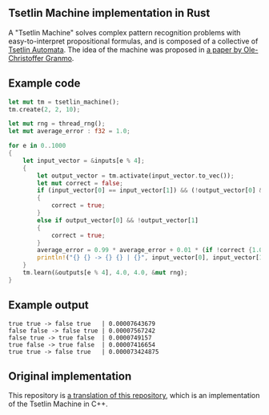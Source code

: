 ## Tsetlin Machine implementation in Rust

A "Tsetlin Machine" solves complex pattern recognition problems with easy-to-interpret
propositional formulas, and is composed of a collective of
[Tsetlin Automata](https://en.wikipedia.org/wiki/Learning_automata). The idea of
the machine was proposed in
[a paper by Ole-Christoffer Granmo](https://arxiv.org/abs/1804.01508).

## Example code

```rust
let mut tm = tsetlin_machine();
tm.create(2, 2, 10);

let mut rng = thread_rng();
let mut average_error : f32 = 1.0;

for e in 0..1000
{
    let input_vector = &inputs[e % 4];
    {
        let output_vector = tm.activate(input_vector.to_vec());
        let mut correct = false;
        if (input_vector[0] == input_vector[1]) && (!output_vector[0] && output_vector[1])
        {
            correct = true;
        }
        else if output_vector[0] && !output_vector[1]
        {
            correct = true;
        }
        average_error = 0.99 * average_error + 0.01 * (if !correct {1.0} else {0.0});
        println!("{} {} -> {} {} | {}", input_vector[0], input_vector[1], output_vector[0], output_vector[1], average_error);
    }
    tm.learn(&outputs[e % 4], 4.0, 4.0, &mut rng);
}
```

## Example output

```
true true -> false true   | 0.00007643679
false false -> false true | 0.00007567242
false true -> true false  | 0.0000749157
true false -> true false  | 0.00007416654
true true -> false true   | 0.000073424875
```

## Original implementation

This repository is [a translation of this repository](https://github.com/222464/TsetlinMachine),
which is an implementation of the Tsetlin Machine in C++.

